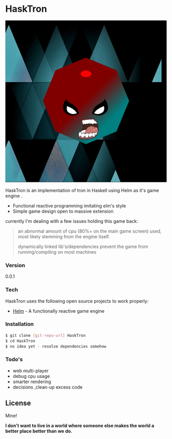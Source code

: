 # HaskTron

![Alt text](./src/open.png "Opening Screen")

HaskTron is an implementation of tron in Haskell using Helm as it's game engine .

  - Functional reactive programming imitating elm's style
  - Simple game design open to massive extension


currently I'm dealing with a few issues holding this game back:

> an abnormal amount of cpu (80%+ on the main game screen) used, most likely stemming  from the engine itself.
> 
> dynamically linked lib's/dependencies prevent the game from running/compiling on most machines


### Version
0.0.1

### Tech

HaskTron uses the following open source projects to work properly:

* [Helm] - A functionally reactive game engine

### Installation

```sh
$ git clone [git-repo-url] HaskTron
$ cd HaskTron
$ no idea yet - resolve dependencies somehow

```



### Todo's

- web multi-player
- debug cpu usage
- smarter rendering
- decisions ,clean-up excess code


License
----

Mine!


**I don’t want to live in a world where someone else makes the world a better place better than we do.**

[Helm]:http://helm-engine.org/
